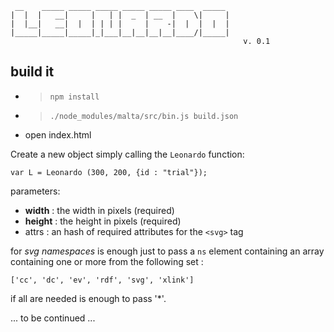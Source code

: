 ```
 __    _____ _____ _____ _____ _____ ____  _____ 
|  |  |   __|     |   | |  _  | __  |    \|     |
|  |__|   __|  |  | | | |     |    -|  |  |  |  |
|_____|_____|_____|_|___|__|__|__|__|____/|_____|
                                                    v. 0.1
```


## build it
- > `npm install`
- > `./node_modules/malta/src/bin.js build.json`
- open index.html


Create a new object simply calling the `Leonardo` function:  
```
var L = Leonardo (300, 200, {id : "trial"});
```
parameters:
- **width** : the width in pixels (required)
- **height** : the height in pixels (required)
- attrs : an hash of required attributes for the `<svg>` tag

for _svg namespaces_ is enough just to pass a `ns` element containing an array containing one or more from the following set :
```
['cc', 'dc', 'ev', 'rdf', 'svg', 'xlink']
```
if all are needed is enough to pass '*'.  

... to be continued ...





